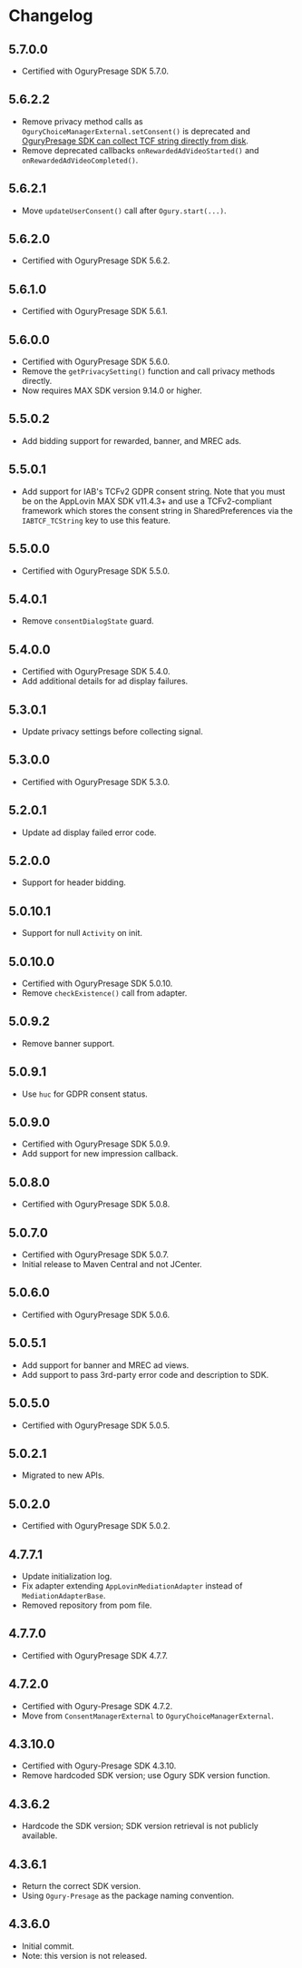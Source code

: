 # Changelog

## 5.7.0.0
* Certified with OguryPresage SDK 5.7.0.

## 5.6.2.2
* Remove privacy method calls as `OguryChoiceManagerExternal.setConsent()` is deprecated and [OguryPresage SDK can collect TCF string directly from disk](https://ogury-ltd.gitbook.io/android/ogury-choice-manager/third-party-consent-manager#case-a-your-cmp-is-compatible-with-the-iab-gdpr-consent-framework).
* Remove deprecated callbacks `onRewardedAdVideoStarted()` and `onRewardedAdVideoCompleted()`.

## 5.6.2.1
* Move `updateUserConsent()` call after `Ogury.start(...)`.

## 5.6.2.0
* Certified with OguryPresage SDK 5.6.2.

## 5.6.1.0
* Certified with OguryPresage SDK 5.6.1.

## 5.6.0.0
* Certified with OguryPresage SDK 5.6.0.
* Remove the `getPrivacySetting()` function and call privacy methods directly.
* Now requires MAX SDK version 9.14.0 or higher.

## 5.5.0.2
* Add bidding support for rewarded, banner, and MREC ads.

## 5.5.0.1
* Add support for IAB's TCFv2 GDPR consent string. Note that you must be on the AppLovin MAX SDK v11.4.3+ and use a TCFv2-compliant framework which stores the consent string in SharedPreferences via the `IABTCF_TCString` key to use this feature.

## 5.5.0.0
* Certified with OguryPresage SDK 5.5.0.

## 5.4.0.1
* Remove `consentDialogState` guard.

## 5.4.0.0
* Certified with OguryPresage SDK 5.4.0.
* Add additional details for ad display failures.

## 5.3.0.1
* Update privacy settings before collecting signal.

## 5.3.0.0
* Certified with OguryPresage SDK 5.3.0.

## 5.2.0.1
* Update ad display failed error code.

## 5.2.0.0
* Support for header bidding.

## 5.0.10.1
* Support for null `Activity` on init.

## 5.0.10.0
* Certified with OguryPresage SDK 5.0.10.
* Remove `checkExistence()` call from adapter.

## 5.0.9.2
* Remove banner support.

## 5.0.9.1
* Use `huc` for GDPR consent status.

## 5.0.9.0
* Certified with OguryPresage SDK 5.0.9.
* Add support for new impression callback.

## 5.0.8.0
* Certified with OguryPresage SDK 5.0.8.

## 5.0.7.0
* Certified with OguryPresage SDK 5.0.7.
* Initial release to Maven Central and not JCenter.

## 5.0.6.0
* Certified with OguryPresage SDK 5.0.6.

## 5.0.5.1
* Add support for banner and MREC ad views.
* Add support to pass 3rd-party error code and description to SDK.

## 5.0.5.0
* Certified with OguryPresage SDK 5.0.5.

## 5.0.2.1
* Migrated to new APIs.

## 5.0.2.0
* Certified with OguryPresage SDK 5.0.2.

## 4.7.7.1
* Update initialization log.
* Fix adapter extending `AppLovinMediationAdapter` instead of `MediationAdapterBase`.
* Removed repository from pom file.

## 4.7.7.0
* Certified with OguryPresage SDK 4.7.7.

## 4.7.2.0
* Certified with Ogury-Presage SDK 4.7.2.
* Move from `ConsentManagerExternal` to `OguryChoiceManagerExternal`.

## 4.3.10.0
* Certified with Ogury-Presage SDK 4.3.10.
* Remove hardcoded SDK version; use Ogury SDK version function.

## 4.3.6.2
* Hardcode the SDK version; SDK version retrieval is not publicly available.

## 4.3.6.1
* Return the correct SDK version.
* Using `Ogury-Presage` as the package naming convention. 

## 4.3.6.0
* Initial commit.
* Note: this version is not released.
